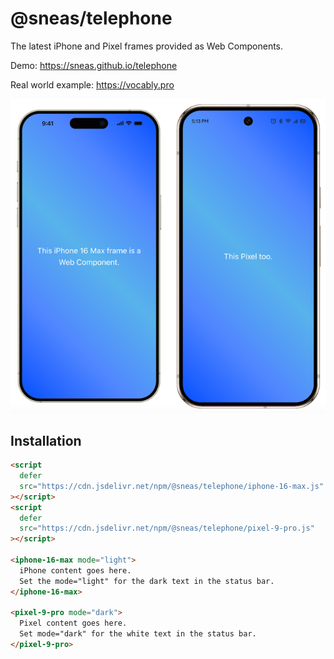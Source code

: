 # @sneas/telephone

The latest iPhone and Pixel frames provided as Web Components.

Demo: https://sneas.github.io/telephone

Real world example: https://vocably.pro

![Example](docs/example.png)

## Installation

```html
<script
  defer
  src="https://cdn.jsdelivr.net/npm/@sneas/telephone/iphone-16-max.js"
></script>
<script
  defer
  src="https://cdn.jsdelivr.net/npm/@sneas/telephone/pixel-9-pro.js"
></script>

<iphone-16-max mode="light">
  iPhone content goes here.
  Set the mode="light" for the dark text in the status bar.
</iphone-16-max>

<pixel-9-pro mode="dark">
  Pixel content goes here.
  Set mode="dark" for the white text in the status bar.
</pixel-9-pro>
```
